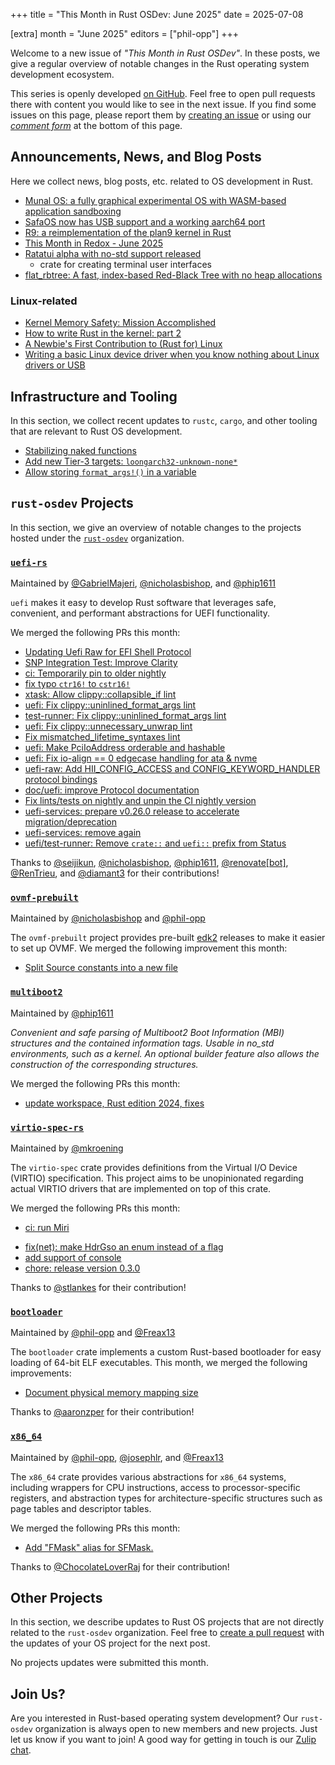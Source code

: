 +++
title = "This Month in Rust OSDev: June 2025"
date = 2025-07-08

[extra]
month = "June 2025"
editors = ["phil-opp"]
+++

Welcome to a new issue of _"This Month in Rust OSDev"_. In these posts, we give a regular overview of notable changes in the Rust operating system development ecosystem.

<!-- more -->

This series is openly developed [on GitHub](https://github.com/rust-osdev/homepage/). Feel free to open pull requests there with content you would like to see in the next issue. If you find some issues on this page, please report them by [creating an issue](https://github.com/rust-osdev/homepage/issues/new) or using our <a href="#comment-form">_comment form_</a> at the bottom of this page.

<!--
    This is a draft for the upcoming "This Month in Rust OSDev (June 2025)" post.
    Feel free to create pull requests against the `next` branch to add your
    content here.
    Please take a look at the past posts on https://rust-osdev.com/ to see the
    general structure of these posts.
-->

## Announcements, News, and Blog Posts

Here we collect news, blog posts, etc. related to OS development in Rust.

<!--
Please follow this template:

- [Title](https://example.com)
  - (optional) Some additional context
-->

- [Munal OS: a fully graphical experimental OS with WASM-based application sandboxing](https://www.reddit.com/r/rust/comments/1l7av38/media_munal_os_a_fully_graphical_experimental_os/)
- [SafaOS now has USB support and a working aarch64 port](https://www.reddit.com/r/rust/comments/1litijp/media_my_rust_os_safaos_now_has_usb_support_and_a/)
- [R9: a reimplementation of the plan9 kernel in Rust](https://github.com/r9os/r9)
- [This Month in Redox - June 2025](https://www.redox-os.org/news/this-month-250630/)
- [Ratatui alpha with no-std support released](https://jslazak.com/are-we-embedded-yet-2/)
    - crate for creating terminal user interfaces
- [flat_rbtree: A fast, index-based Red-Black Tree with no heap allocations](https://github.com/matheus-git/flat_rbtree)

### Linux-related

- [Kernel Memory Safety: Mission Accomplished](https://asterinas.github.io/2025/06/04/kernel-memory-safety-mission-accomplished.html)
- [How to write Rust in the kernel: part 2](https://lwn.net/SubscriberLink/1025232/fbb2d90d084368e3/)
- [A Newbie's First Contribution to (Rust for) Linux](https://blog.buenzli.dev/rust-for-linux-first-contrib/)
- [Writing a basic Linux device driver when you know nothing about Linux drivers or USB](https://crescentro.se/posts/writing-drivers/)

## Infrastructure and Tooling

In this section, we collect recent updates to `rustc`, `cargo`, and other tooling that are relevant to Rust OS development.

<!--
    Please use the following template:

- [Title](https://example.com)
  - (optional) Some additional context
-->

- [Stabilizing naked functions](https://blog.rust-lang.org/2025/07/03/stabilizing-naked-functions/)
- [Add new Tier-3 targets: `loongarch32-unknown-none*`](https://github.com/rust-lang/rust/pull/142053)
- [Allow storing `format_args!()` in a variable](https://github.com/rust-lang/rust/pull/140748)

## `rust-osdev` Projects

In this section, we give an overview of notable changes to the projects hosted under the [`rust-osdev`](https://github.com/rust-osdev/about) organization.

<!--
    Please use the following template:

    ### [`repo_name`](https://github.com/rust-osdev/repo_name)
    <span class="maintainers">Maintained by [@maintainer_1](https://github.com/maintainer_1)</span>

    The `repo_name` crate ...<<short introduction>>...

    We merged the following changes this month:
    <<changelog, either in list or text form>>
-->

### [`uefi-rs`](https://github.com/rust-osdev/uefi-rs)
<span class="maintainers">Maintained by [@GabrielMajeri](https://github.com/GabrielMajeri), [@nicholasbishop](https://github.com/nicholasbishop), and [@phip1611](https://github.com/phip1611)</span>

`uefi` makes it easy to develop Rust software that leverages safe, convenient,
and performant abstractions for UEFI functionality.

We merged the following PRs this month:

- [Updating Uefi Raw for EFI Shell Protocol](https://github.com/rust-osdev/uefi-rs/pull/1680)
- [SNP Integration Test: Improve Clarity](https://github.com/rust-osdev/uefi-rs/pull/1621)
- [ci: Temporarily pin to older nightly](https://github.com/rust-osdev/uefi-rs/pull/1689)
- [fix typo `ctr16!` to `cstr16!`](https://github.com/rust-osdev/uefi-rs/pull/1686)
- [xtask: Allow clippy::collapsible_if lint](https://github.com/rust-osdev/uefi-rs/pull/1694)
- [uefi: Fix clippy::uninlined_format_args lint](https://github.com/rust-osdev/uefi-rs/pull/1693)
- [test-runner: Fix clippy::uninlined_format_args lint](https://github.com/rust-osdev/uefi-rs/pull/1692)
- [uefi: Fix clippy::unnecessary_unwrap lint](https://github.com/rust-osdev/uefi-rs/pull/1691)
- [Fix mismatched_lifetime_syntaxes lint](https://github.com/rust-osdev/uefi-rs/pull/1690)
- [uefi: Make PciIoAddress orderable and hashable](https://github.com/rust-osdev/uefi-rs/pull/1682)
- [uefi: Fix io-align == 0 edgecase handling for ata & nvme](https://github.com/rust-osdev/uefi-rs/pull/1698)
- [uefi-raw: Add HII_CONFIG_ACCESS and CONFIG_KEYWORD_HANDLER protocol bindings](https://github.com/rust-osdev/uefi-rs/pull/1683)
- [doc/uefi: improve Protocol documentation](https://github.com/rust-osdev/uefi-rs/pull/1612)
- [Fix lints/tests on nightly and unpin the CI nightly version](https://github.com/rust-osdev/uefi-rs/pull/1703)
- [uefi-services: prepare v0.26.0 release to accelerate migration/deprecation](https://github.com/rust-osdev/uefi-rs/pull/1709)
- [uefi-services: remove again](https://github.com/rust-osdev/uefi-rs/pull/1712)
- [uefi/test-runner: Remove `crate::` and `uefi::` prefix from Status](https://github.com/rust-osdev/uefi-rs/pull/1714)

<!-- - [chore(deps): lock file maintenance](https://github.com/rust-osdev/uefi-rs/pull/1681) -->
<!-- - [chore(deps): update crate-ci/typos action to v1.33.1](https://github.com/rust-osdev/uefi-rs/pull/1696) -->
<!-- - [chore(deps): lock file maintenance](https://github.com/rust-osdev/uefi-rs/pull/1697) -->
<!-- - [chore(deps): lock file maintenance](https://github.com/rust-osdev/uefi-rs/pull/1702) -->
<!-- - [chore(deps): lock file maintenance](https://github.com/rust-osdev/uefi-rs/pull/1707) -->
<!-- - [chore(deps): lock file maintenance](https://github.com/rust-osdev/uefi-rs/pull/1715) -->

Thanks to [@seijikun](https://github.com/seijikun), [@nicholasbishop](https://github.com/nicholasbishop), [@phip1611](https://github.com/phip1611), [@renovate[bot]](https://github.com/apps/renovate), [@RenTrieu](https://github.com/RenTrieu), and [@diamant3](https://github.com/diamant3) for their contributions!


### [`ovmf-prebuilt`](https://github.com/rust-osdev/ovmf-prebuilt)
<span class="maintainers">Maintained by [@nicholasbishop](https://github.com/nicholasbishop) and [@phil-opp](https://github.com/phil-opp)</span>

The `ovmf-prebuilt` project provides pre-built [edk2](https://github.com/tianocore/edk2) releases to make it easier to set up OVMF. We merged the following improvement this month:

<!-- - [chore(deps): lock file maintenance](https://github.com/rust-osdev/ovmf-prebuilt/pull/181)
- [chore(deps): lock file maintenance](https://github.com/rust-osdev/ovmf-prebuilt/pull/182)
- [chore(deps): lock file maintenance](https://github.com/rust-osdev/ovmf-prebuilt/pull/183)
- [chore(deps): lock file maintenance](https://github.com/rust-osdev/ovmf-prebuilt/pull/185) -->
- [Split Source constants into a new file](https://github.com/rust-osdev/ovmf-prebuilt/pull/186)
<!-- - [chore(deps): lock file maintenance](https://github.com/rust-osdev/ovmf-prebuilt/pull/187) -->


### [`multiboot2`](https://github.com/rust-osdev/multiboot2)
<span class="maintainers">Maintained by [@phip1611](https://github.com/phip1611)</span>

_Convenient and safe parsing of Multiboot2 Boot Information (MBI) structures and
the contained information tags. Usable in no_std environments, such as a kernel.
An optional builder feature also allows the construction of the corresponding
structures._

We merged the following PRs this month:

- [update workspace, Rust edition 2024, fixes](https://github.com/rust-osdev/multiboot2/pull/267)
<!-- - [build(deps): bump crate-ci/typos from 1.31.2 to 1.32.0](https://github.com/rust-osdev/multiboot2/pull/269)
- [build(deps): bump uefi-raw from 0.8.0 to 0.11.0](https://github.com/rust-osdev/multiboot2/pull/268) -->


### [`virtio-spec-rs`](https://github.com/rust-osdev/virtio-spec-rs)
<span class="maintainers">Maintained by [@mkroening](https://github.com/mkroening)</span>

The `virtio-spec` crate provides definitions from the Virtual I/O Device (VIRTIO) specification. 
This project aims to be unopinionated regarding actual VIRTIO drivers that are implemented on top of this crate.

We merged the following PRs this month:

- [ci: run Miri](https://github.com/rust-osdev/virtio-spec-rs/pull/4)
<!-- - [build(deps): upgrade dependencies](https://github.com/rust-osdev/virtio-spec-rs/pull/3) -->
- [fix(net): make HdrGso an enum instead of a flag](https://github.com/rust-osdev/virtio-spec-rs/pull/2)
- [add support of console](https://github.com/rust-osdev/virtio-spec-rs/pull/1)
- [chore: release version 0.3.0](https://github.com/rust-osdev/virtio-spec-rs/pull/5)

Thanks to [@stlankes](https://github.com/stlankes) for their contribution!


### [`bootloader`](https://github.com/rust-osdev/bootloader)
<span class="maintainers">Maintained by [@phil-opp](https://github.com/phil-opp) and [@Freax13](https://github.com/orgs/rust-osdev/people/Freax13)</span>

The `bootloader` crate implements a custom Rust-based bootloader for easy loading of 64-bit ELF executables. This month, we merged the following improvements:

- [Document physical memory mapping size](https://github.com/rust-osdev/bootloader/pull/506)

Thanks to [@aaronzper](https://github.com/aaronzper) for their contribution!


### [`x86_64`](https://github.com/rust-osdev/x86_64)
<span class="maintainers">Maintained by [@phil-opp](https://github.com/phil-opp), [@josephlr](https://github.com/orgs/rust-osdev/people/josephlr), and [@Freax13](https://github.com/orgs/rust-osdev/people/Freax13)</span>

The `x86_64` crate provides various abstractions for `x86_64` systems, including wrappers for CPU instructions, access to processor-specific registers, and abstraction types for architecture-specific structures such as page tables and descriptor tables.

We merged the following PRs this month:

- [Add "FMask" alias for SFMask.](https://github.com/rust-osdev/x86_64/pull/552)

Thanks to [@ChocolateLoverRaj](https://github.com/ChocolateLoverRaj) for their contribution!


## Other Projects

In this section, we describe updates to Rust OS projects that are not directly related to the `rust-osdev` organization. Feel free to [create a pull request](https://github.com/rust-osdev/homepage/pulls) with the updates of your OS project for the next post.

<!--
    Please use the following template:

    ### [`owner_name/repo_name`](https://github.com/rust-osdev/owner_name/repo_name)
    <span class="maintainers">(Section written by [@your_github_name](https://github.com/your_github_name))</span>

    ...<<your project updates>>...
-->


<span class="gray">No projects updates were submitted this month.</span>

## Join Us?

Are you interested in Rust-based operating system development? Our `rust-osdev` organization is always open to new members and new projects. Just let us know if you want to join! A good way for getting in touch is our [Zulip chat](https://rust-osdev.zulipchat.com).
